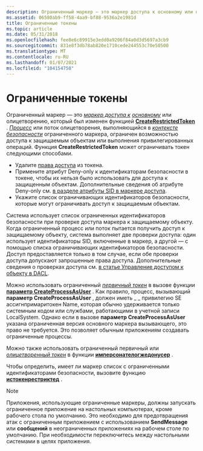 ```yaml
---
description: Ограниченный маркер — это маркер доступа к основному или олицетворению, который был изменен функцией CreateRestrictedToken.
ms.assetid: 06580ab9-ff58-4aa9-bf88-9536a2e1981d
title: Ограниченные токены
ms.topic: article
ms.date: 05/31/2018
ms.openlocfilehash: fee8e6c89915e3edd0a9206f84a0d3d5697a3cb9
ms.sourcegitcommit: 831e8f3db78ab820e1710cede244553c70e50500
ms.translationtype: MT
ms.contentlocale: ru-RU
ms.lasthandoff: 01/07/2021
ms.locfileid: "104154758"
---
```

# <a name="restricted-tokens"></a>Ограниченные токены

Ограниченный маркер — это [*маркер доступа к*](/windows/desktop/SecGloss/a-gly) [*основному*](/windows/desktop/SecGloss/p-gly) или олицетворению, который был изменен функцией [**CreateRestrictedToken**](/windows/win32/api/securitybaseapi/nf-securitybaseapi-createrestrictedtoken) . [*Процесс*](/windows/desktop/SecGloss/p-gly) или поток олицетворения, выполняющийся в [*контексте безопасности*](/windows/desktop/SecGloss/s-gly) ограниченного маркера, ограничен возможностью доступа к защищаемым объектам или выполнения привилегированных операций. Функция **CreateRestrictedToken** может ограничивать токен следующими способами.

-   Удалите [права доступа](privileges.md) из токена.
-   Примените атрибут Deny-only к идентификаторам безопасности в токене, чтобы их нельзя было использовать для доступа к защищенным объектам. Дополнительные сведения об атрибуте Deny-only см. [в разделе атрибуты SID в маркере доступа](sid-attributes-in-an-access-token.md).
-   Укажите список ограничивающих идентификаторов безопасности, которые могут ограничивать доступ к защищаемым объектам.

Система использует список ограниченных идентификаторов безопасности при проверке доступа маркера к защищаемому объекту. Когда ограниченный процесс или поток пытается получить доступ к защищаемому объекту, система выполняет две проверки доступа: один использует идентификаторы SID, включенные в маркер, а другой — с помощью списка ограничивающих идентификаторов безопасности. Доступ предоставляется только в том случае, если обе проверки доступа допускают запрошенные права доступа. Дополнительные сведения о проверках доступа см. [в статье Управление доступом к объекту в DACL](how-dacls-control-access-to-an-object.md).

Можно использовать ограниченный [*первичный токен*](/windows/desktop/SecGloss/p-gly) в вызове функции [**параметр CreateProcessAsUser**](/windows/desktop/api/processthreadsapi/nf-processthreadsapi-createprocessasusera) . Как правило, процесс, вызывающий **параметр CreateProcessAsUser** , должен иметь \_ \_ привилегию SE ассигнпримаритокен Name, которая обычно удерживается только системным кодом или службами, работающими в учетной записи LocalSystem. Однако если в вызове **параметр CreateProcessAsUser** указана ограниченная версия основного маркера вызывающего, это право не требуется. Это позволяет обычным приложениям создавать ограниченные процессы.

Можно также использовать ограниченный первичный или [*олицетворенный токен*](/windows/desktop/SecGloss/i-gly) в функции [**имперсонателогжедонусер**](/windows/win32/api/securitybaseapi/nf-securitybaseapi-impersonateloggedonuser) .

Чтобы определить, имеет ли маркер список с ограниченными идентификаторами безопасности, вызовите функцию [**истокенрестриктед**](/windows/win32/api/securitybaseapi/nf-securitybaseapi-istokenrestricted) .

> [!Note]  
> Приложения, использующие ограниченные маркеры, должны запускать ограниченное приложение на настольных компьютерах, кроме рабочего стола по умолчанию. Это необходимо для предотвращения атак с ограниченным приложением с использованием **SendMessage** или **сообщений** в неограниченных приложениях на рабочем столе по умолчанию. При необходимости переключитесь между настольными системами в целях приложения.

 

 

 

